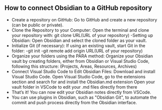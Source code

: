 ## How to connect Obsidian to a GitHub repository
- Create a repository on GitHub:
		Go to GitHub and create a new repository (can be public or private).
- Clone the Repository to your Computer:
		Open the terminal and clone your repository with: git clone URL(URL of your repository)
-Setting up Obsidian: 
		Open Obsidian and select the cloned folder as your vault.
- Initialize Git (if necessary):
		If using an existing vault, start Git in the folder: -git init -git remote add origin URL(URL of your repository)
- Organize your folders using the PARA method:
		Organize your Obsidian vault by creating folders, either from Obsidian or Visual Studio Code, following this structure: (Projects, Areas, Resources, Archives)
- Connect Visual Studio Code to Edit Obsidian Files:
		Download and install Visual Studio Code.
		Open Visual Studio Code, go to the extensions section and search for and install the Obsidian.md extension
		Open your vault folder in VSCode to edit your .md files directly from there
- That’s it! You can now edit your Obsidian notes directly from VSCode.
- You can use plugins in Obsidian, such as "Obsidian Git", to automate the commit and push process directly from the Obsidian interface.
